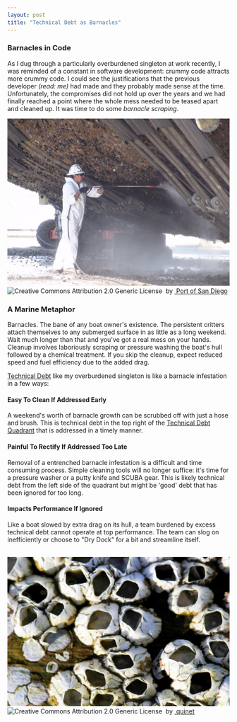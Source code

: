```yaml
---
layout: post
title: "Technical Debt as Barnacles"
---
```

### Barnacles in Code
As I dug through a particularly overburdened singleton at work recently, I was reminded of a constant in software development: crummy code attracts more crummy code.  I could see the justifications that the previous developer _(read: me)_ had made and they probably made sense at the time.  Unfortunately, the compromises did not hold up over the years and we had finally reached a point where the whole mess needed to be teased apart and cleaned up.  It was time to do some _barnacle scraping_.

<div about='http://farm5.static.flickr.com/4039/4473732027_a534775a4b_b.jpg'><a href='http://www.flickr.com/photos/portofsandiego/4473732027/' target='_blank'><img xmlns:dct='http://purl.org/dc/terms/' href='http://purl.org/dc/dcmitype/StillImage' rel='dct:type' src='/images/barnacle_cleaning.jpg' alt='HMS Surprise at Chula Vista Marine Group by Port of San Diego, on Flickr' title='HMS Surprise at Chula Vista Marine Group by Port of San Diego, on Flickr' border='0'/></a><br/><a rel='license' href='http://creativecommons.org/licenses/by/2.0/' target='_blank'><img src='http://i.creativecommons.org/l/by/2.0/80x15.png' alt='Creative Commons Attribution 2.0 Generic License' title='Creative Commons Attribution 2.0 Generic License' border='0' align='left'></a>&nbsp;&nbsp;by&nbsp;<a href='http://www.flickr.com/people/portofsandiego/' target='_blank'>&nbsp;</a><a xmlns:cc='http://creativecommons.org/ns#' rel='cc:attributionURL' property='cc:attributionName' href='http://www.flickr.com/people/portofsandiego/' target='_blank'>Port of San Diego</a></div>

### A Marine Metaphor
Barnacles.  The bane of any boat owner's existence.  The persistent critters attach themselves to any submerged surface in as little as a long weekend.  Wait much longer than that and you've got a real mess on your hands.  Cleanup involves laboriously scraping or pressure washing the boat's hull followed by a chemical treatment.  If you skip the cleanup, expect reduced speed and fuel efficiency due to the added drag.

[Technical Debt](http://martinfowler.com/bliki/TechnicalDebt.html) like my overburdened singleton is like a barnacle infestation in a few ways:

#### Easy To Clean If Addressed Early
A weekend's worth of barnacle growth can be scrubbed off with just a hose and brush.  This is technical debt in the top right of the [Technical Debt Quadrant](http://martinfowler.com/bliki/TechnicalDebtQuadrant.html) that is addressed in a timely manner.

#### Painful To Rectify If Addressed Too Late
Removal of a entrenched barnacle infestation is a difficult and time consuming process.  Simple cleaning tools will no longer suffice: it's time for a pressure washer or a putty knife and SCUBA gear.  This is likely technical debt from the left side of the quadrant but might be 'good' debt that has been ignored for too long.

#### Impacts Performance If Ignored
Like a boat slowed by extra drag on its hull, a team burdened by excess technical debt cannot operate at top performance.  The team can slog on inefficiently or choose to "Dry Dock" for a bit and streamline itself.

<br/>
<div about='http://farm4.static.flickr.com/3754/9246120511_d5e3a2f726_b.jpg'><a href='http://www.flickr.com/photos/quinet/9246120511/' target='_blank'><img xmlns:dct='http://purl.org/dc/terms/' href='http://purl.org/dc/dcmitype/StillImage' rel='dct:type' src='/images/barnacles_close.jpg' alt='Barnacles 7 by quinet, on Flickr' title='Barnacles 7 by quinet, on Flickr' border='0'/></a><br/><a rel='license' href='http://creativecommons.org/licenses/by/2.0/' target='_blank'><img src='http://i.creativecommons.org/l/by/2.0/80x15.png' alt='Creative Commons Attribution 2.0 Generic License' title='Creative Commons Attribution 2.0 Generic License' border='0' align='left'></a>&nbsp;&nbsp;by&nbsp;<a href='http://www.flickr.com/people/quinet/' target='_blank'>&nbsp;</a><a xmlns:cc='http://creativecommons.org/ns#' rel='cc:attributionURL' property='cc:attributionName' href='http://www.flickr.com/people/quinet/' target='_blank'>quinet</a></div>
